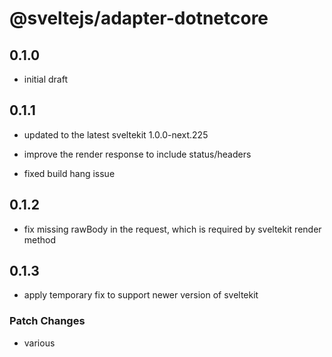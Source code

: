 # @sveltejs/adapter-dotnetcore

## 0.1.0

- initial draft

## 0.1.1

- updated to the latest sveltekit 1.0.0-next.225

- improve the render response to include status/headers

- fixed build hang issue

## 0.1.2

- fix missing rawBody in the request, which is required by
  sveltekit render method

## 0.1.3

- apply temporary fix to support newer version of sveltekit

### Patch Changes

- various
